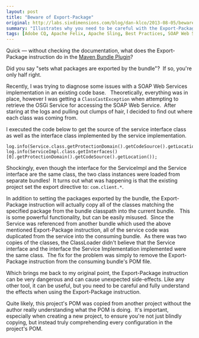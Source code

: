 ```yaml
---
layout: post
title: "Beware of Export-Package"
original: http://labs.sixdimensions.com/blog/dan-klco/2013-08-05/beware-export-package
summary: "Illustrates why you need to be careful with the Export-Package instruction and in general when setting up a project."
tags: [Adobe CQ, Apache Felix, Apache Sling, Best Practices, SOAP Web Services]
---
```


Quick &mdash; without checking the documentation, what does the Export-Package instruction do in the [Maven Bundle Plugin][1]?

Did you say "sets what packages are exported by the bundle"? &nbsp;If so, you're only half right.

Recently, I was trying to diagnose some issues with a SOAP Web Services implementation in an existing code base. &nbsp; Theoretically, everything was in place, however I was getting a `ClassCastException` when attempting to retrieve the OSGi Service for accessing the SOAP Web Service. &nbsp;After staring at the logs and pulling out clumps of hair, I decided to find out where each class was coming from. &nbsp;

I executed the code below to get the source of the service interface class as well as the interface class implemented by the service implementation.


    log.info(Service.class.getProtectionDomain().getCodeSource().getLocation());
    log.info(ServiceImpl.class.getInterfaces()[0].getProtectionDomain().getCodeSource().getLocation());

Shockingly, even though the interface for the ServiceImpl and the Service interface are the same class, the two class instances were loaded from separate bundles! &nbsp;It turns out what was happening is that the existing project set the export directive to: `com.client.*`.

In addition to setting the packages exported by the bundle, the Export-Package instruction will actually copy all of the classes matching the specified package from the bundle classpath into the current bundle. &nbsp; This is some powerful functionality, but can be easily misused. &nbsp;Since the Service was referenced from another bundle which used the above mentioned Export-Package instruction, all of the service code was duplicated from the service into the consuming bundle. &nbsp;As there was two copies of the classes, the ClassLoader didn't believe that the Service interface and the interface the Service Implementation implemented were the same class. &nbsp;The fix for the problem was simply to remove the Export-Package instruction from the consuming bundle's POM file. &nbsp;

Which brings me back to my original point, the Export-Package instruction can be very dangerous and can cause unexpected side-effects. Like any other tool, it can be useful, but you need to be careful and fully understand the effects when using the Export-Package instruction. &nbsp;

Quite likely, this project's POM was copied from another project without the author really understanding what the POM is doing. &nbsp;It's important, especially when creating a new project, to ensure you're not just blindly copying, but instead truly comprehending every configuration in the project's POM.

   [1]: http://felix.apache.org/site/apache-felix-maven-bundle-plugin-bnd.html (Maven Bundle Plugin Docs)
  